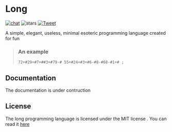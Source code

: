 # Long

[![chat](https://shields.io/discord/808537055177080892)](https://discord.gg/vzcNRVrHR5)
![stars](https://img.shields.io/github/stars/pranavbaburaj/long?color=%237289da&label=stars&style=plastic)
[![Tweet](https://img.shields.io/twitter/url/http/shields.io.svg?style=social)](https://twitter.com/intent/tweet?text=A%20simple%20esoteric%20programming%20language%204&url=https://github.com/pranavbaburaj/long&via=pranavbaburaj&hashtags=developers,esoteric,language)

A simple, elegant, useless, minimal esoteric programming language created for fun

> ### An example
>
> ```
> 72+#29+#7+##3+#79-# 55+#24+#3+#6-#8-#68-#1+# ;
> ```

## Documentation

The documentation is under contruction

## License

The long programming language is licensed under the MIT license . You can read it [here](LICENSE)
